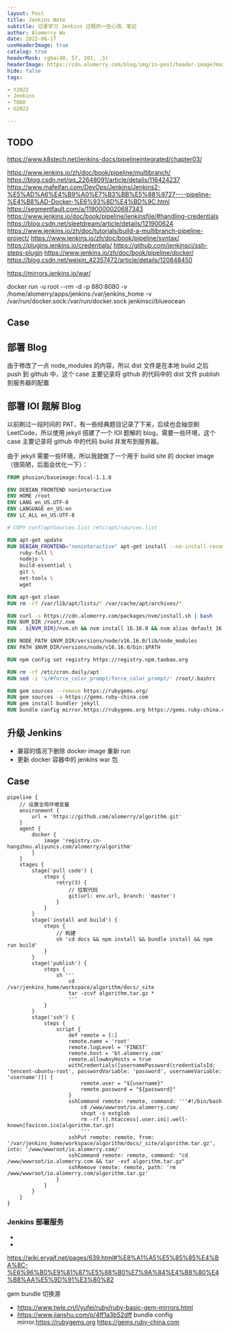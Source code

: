 ```yaml
---
layout: Post
title: Jenkins Note
subtitle: 记录学习 Jenkins 过程的一些心得、笔记
author: Alomerry Wu
date: 2022-06-17
useHeaderImage: true
catalog: true
headerMask: rgba(40, 57, 101, .5)
headerImage: https://cdn.alomerry.com/blog/img/in-post/header-image?max=59
hide: false
tags:

- Y2022
- Jenkins
- TODO
- U2022

---
```


## TODO

https://www.k8stech.net/jenkins-docs/pipelineintegrated/chapter03/

https://www.jenkins.io/zh/doc/book/pipeline/multibranch/
https://blog.csdn.net/qq_22648091/article/details/116424237
https://www.mafeifan.com/DevOps/Jenkins/Jenkins2-%E5%AD%A6%E4%B9%A0%E7%B3%BB%E5%88%9727----pipeline-%E4%B8%AD-Docker-%E6%93%8D%E4%BD%9C.html
https://segmentfault.com/a/1190000020687343
https://www.jenkins.io/doc/book/pipeline/jenkinsfile/#handling-credentials
https://blog.csdn.net/sleetdream/article/details/121900624
https://www.jenkins.io/zh/doc/tutorials/build-a-multibranch-pipeline-project/
https://www.jenkins.io/zh/doc/book/pipeline/syntax/
https://plugins.jenkins.io/credentials/
https://github.com/jenkinsci/ssh-steps-plugin
https://www.jenkins.io/zh/doc/book/pipeline/docker/
https://blog.csdn.net/weixin_42357472/article/details/120848450

https://mirrors.jenkins.io/war/

docker run -u root --rm -d -p 880:8080 -v /home/alomerry/apps/jenkins:/var/jenkins_home -v /var/run/docker.sock:/var/run/docker.sock jenkinsci/blueocean

## Case

## 部署 Blog

由于修改了一点 node_modules 的内容，所以 dist 文件是在本地 build 之后 push 到 github 中，这个 case 主要记录将 github 的代码中的 dist 文件 publish 到服务器的配置

## 部署 IOI 题解 Blog

以前刷过一段时间的 PAT，有一些经典题目记录了下来，后续也会抽空刷 LeetCode，所以使用 jekyll 搭建了一个 IOI 题解的 blog，需要一些环境，这个 case 主要记录将 github 中的代码 build 并发布到服务器。

由于 jekyll 需要一些环境，所以我就做了一个用于 build site 的 docker image（很简陋，后面会优化一下）：

```dockerfile
FROM phusion/baseimage:focal-1.1.0

ENV DEBIAN_FRONTEND noninteractive
ENV HOME /root
ENV LANG en_US.UTF-8
ENV LANGUAGE en_US:en
ENV LC_ALL en_US.UTF-8

# COPY conf/aptSources.list /etc/apt/sources.list

RUN apt-get update
RUN DEBIAN_FRONTEND="noninteractive" apt-get install --no-install-recommends -y \
    ruby-full \
    nodejs \
    build-essential \
    git \
    net-tools \
    wget

RUN apt-get clean
RUN rm -rf /var/lib/apt/lists/* /var/cache/apt/archives/*

RUN curl -s https://cdn.alomerry.com/packages/nvm/install.sh | bash
ENV NVM_DIR /root/.nvm
RUN . ${NVM_DIR}/nvm.sh && nvm install 16.16.0 && nvm alias default 16.16.0

ENV NODE_PATH $NVM_DIR/versions/node/v16.16.0/lib/node_modules
ENV PATH $NVM_DIR/versions/node/v16.16.0/bin:$PATH

RUN npm config set registry https://registry.npm.taobao.org

RUN rm -rf /etc/cron.daily/apt
RUN sed -i 's/#force_color_prompt/force_color_prompt/' /root/.bashrc

RUN gem sources --remove https://rubygems.org/
RUN gem sources -a https://gems.ruby-china.com
RUN gem install bundler jekyll
RUN bundle config mirror.https://rubygems.org https://gems.ruby-china.com
```

## 升级 Jenkins

- 兼容的情况下删除 docker image 重新 run
- 更新 docker 容器中的 jenkins war 包

## Case

```shell
pipeline {
    // 设置全局环境变量
    environment {
        url = 'https://github.com/alomerry/algorithm.git'
    }
    agent {
        docker {
            image 'registry.cn-hangzhou.aliyuncs.com/alomerry/algorithm'
        }
    }
    stages {
        stage('pull code') {
            steps {
                retry(3) {
                    // 拉取代码
                    git(url: env.url, branch: 'master')
                }
            }
        }
        stage('install and build') {
            steps {
                // 构建
                sh 'cd docs && npm install && bundle install && npm run build'
            }
        }
        stage('publish') {
            steps {
                sh '''
                    cd /var/jenkins_home/workspace/algorithm/docs/_site
                    tar -zcvf algorithm.tar.gz *
                    '''
            }
        }
        stage('ssh') {
            steps {
                script {
                    def remote = [:]
                    remote.name = 'root'
                    remote.logLevel = 'FINEST'
  	                remote.host = 'bt.alomerry.com'
                    remote.allowAnyHosts = true
                    withCredentials([usernamePassword(credentialsId: 'tencent-ubuntu-root', passwordVariable: 'password', usernameVariable: 'username')]) {
                        remote.user = "${username}"
                        remote.password = "${password}"
                    }
                    sshCommand remote: remote, command: '''#!/bin/bash
                        cd /www/wwwroot/io.alomerry.com/
                        shopt -s extglob
                        rm -rf !(.htaccess|.user.ini|.well-known|favicon.ico|algorithm.tar.gz)
                        '''
                    sshPut remote: remote, from: '/var/jenkins_home/workspace/algorithm/docs/_site/algorithm.tar.gz', into: '/www/wwwroot/io.alomerry.com/'
                    sshCommand remote: remote, command: "cd /www/wwwroot/io.alomerry.com && tar -xvf algorithm.tar.gz"
                    sshRemove remote: remote, path: 'rm /www/wwwroot/io.alomerry.com/algorithm.tar.gz'
                }
            }
        }
    }
}
```

### Jenkins 部署服务

- [](https://blog.csdn.net/qq_22648091/article/details/116424237)
- [](https://www.mafeifan.com/DevOps/Jenkins/Jenkins2-%E5%AD%A6%E4%B9%A0%E7%B3%BB%E5%88%9727----pipeline-%E4%B8%AD-Docker-%E6%93%8D%E4%BD%9C.html)

https://wiki.eryajf.net/pages/639.html#%E8%A1%A5%E5%85%85%E4%BA%8C-%E6%96%B0%E9%81%87%E5%88%B0%E7%9A%84%E4%B8%80%E4%B8%AA%E5%9D%91%E3%80%82

gem bundle 切换源

- https://www.twle.cn/l/yufei/ruby/ruby-basic-gem-mirrors.html
- https://www.jianshu.com/p/4ff1a3b52dff
  bundle config mirror.https://rubygems.org https://gems.ruby-china.com